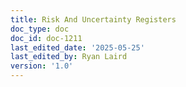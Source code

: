 ```yaml
---
title: Risk And Uncertainty Registers
doc_type: doc
doc_id: doc-1211
last_edited_date: '2025-05-25'
last_edited_by: Ryan Laird
version: '1.0'
---
```



